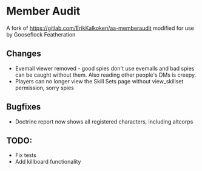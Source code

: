 # Member Audit

A fork of https://gitlab.com/ErikKalkoken/aa-memberaudit modified for use by Gooseflock Featheration

## Changes

* Evemail viewer removed - good spies don't use evemails and bad spies can be caught without them. Also reading other people's DMs is creepy.
* Players can no longer view the Skill Sets page without view_skillset permission, sorry spies

## Bugfixes

* Doctrine report now shows all registered characters, including altcorps

## TODO:

* Fix tests
* Add killboard functionality
